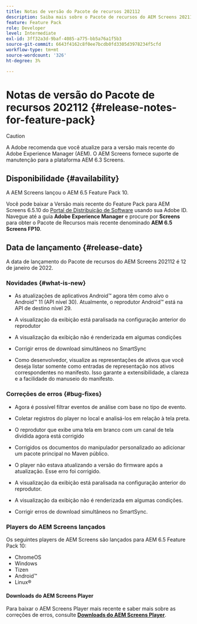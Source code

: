 ```yaml
---
title: Notas de versão do Pacote de recursos 202112
description: Saiba mais sobre o Pacote de recursos do AEM Screens 202112, lançado em 12 de janeiro de 2022.
feature: Feature Pack
role: Developer
level: Intermediate
exl-id: 3ff32a3d-9baf-4085-a775-bb5a76a1f5b3
source-git-commit: 6643f4162c8f0ee7bcdb0fd3305d3978234f5cfd
workflow-type: tm+mt
source-wordcount: '326'
ht-degree: 3%

---
```


# Notas de versão do Pacote de recursos 202112 {#release-notes-for-feature-pack}

>[!CAUTION]
>A Adobe recomenda que você atualize para a versão mais recente do Adobe Experience Manager (AEM). O AEM Screens fornece suporte de manutenção para a plataforma AEM 6.3 Screens.

## Disponibilidade {#availability}

A AEM Screens lançou o AEM 6.5 Feature Pack 10.

Você pode baixar a Versão mais recente do Feature Pack para AEM Screens 6.5.10 do [Portal de Distribuição de Software](https://experience.adobe.com/#/downloads/content/software-distribution/br/aem.html) usando sua Adobe ID. Navegue até a guia **Adobe Experience Manager** e procure por **Screens** para obter o Pacote de Recursos mais recente denominado **AEM 6.5 Screens FP10**.

## Data de lançamento {#release-date}

A data de lançamento do Pacote de recursos do AEM Screens 202112 é 12 de janeiro de 2022.

### Novidades {#what-is-new}

* As atualizações de aplicativos Android™ agora têm como alvo o Android™ 11 (API nível 30). Atualmente, o reprodutor Android™ está na API de destino nível 29.

* A visualização da exibição está paralisada na configuração anterior do reprodutor

* A visualização da exibição não é renderizada em algumas condições

* Corrigir erros de download simultâneos no SmartSync

* Como desenvolvedor, visualize as representações de ativos que você deseja listar somente como entradas de representação nos ativos correspondentes no manifesto. Isso garante a extensibilidade, a clareza e a facilidade do manuseio do manifesto.

### Correções de erros {#bug-fixes}

* Agora é possível filtrar eventos de análise com base no tipo de evento.

* Coletar registros do player no local e analisá-los em relação à tela preta.

* O reprodutor que exibe uma tela em branco com um canal de tela dividida agora está corrigido

* Corrigidos os documentos do manipulador personalizado ao adicionar um pacote principal no Maven público.

* O player não estava atualizando a versão do firmware após a atualização. Esse erro foi corrigido.

* A visualização da exibição está paralisada na configuração anterior do reprodutor.

* A visualização da exibição não é renderizada em algumas condições.

* Corrigir erros de download simultâneos no SmartSync.

### Players do AEM Screens lançados

Os seguintes players de AEM Screens são lançados para AEM 6.5 Feature Pack 10:

* ChromeOS
* Windows
* Tizen
* Android™
* Linux®

#### Downloads do AEM Screens Player

Para baixar o AEM Screens Player mais recente e saber mais sobre as correções de erros, consulte **[Downloads do AEM Screens Player](https://download.macromedia.com/screens/index.html)**.
